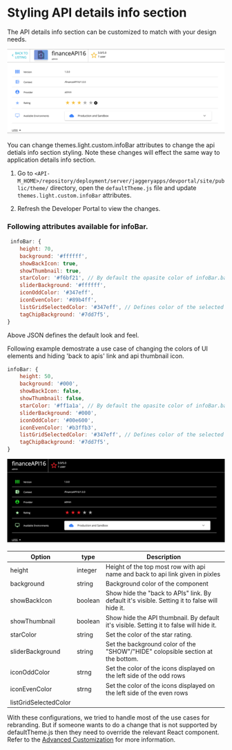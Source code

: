 # Styling API details info section

The API details info section can be customized to match with your design needs.

 ![styling api details info section](../../../../assets/img/learn/styling-api-details-info-section1.png) 

You can change themes.light.custom.infoBar attributes to change the api detials info section styling. Note these changes will effect the same way to application details info section.

1. Go to  `<API-M_HOME>/repository/deployment/server/jaggeryapps/devportal/site/public/theme/` directory, open the `defaultTheme.js` file and update `themes.light.custom.infoBar` attributes.

2. Refresh the Developer Portal to view the changes.

### Following attributes available for infoBar.

```js
 infoBar: {
    height: 70,
    background: '#ffffff',
    showBackIcon: true,
    showThumbnail: true,
    starColor: '#f6bf21', // By default the opasite color of infoBar.background is derived. From here you can override it.
    sliderBackground: '#ffffff',
    iconOddColor: '#347eff',
    iconEvenColor: '#89b4ff',
    listGridSelectedColor: '#347eff', // Defines color of the selected icon ( grid/ list ) view of the api listing page
    tagChipBackground: '#7dd7f5',
}
```

Above JSON defines the default look and feel.

Following example demostrate a use case of changing the colors of UI elements and hiding 'back to apis' link and api thumbnail icon.

```js
infoBar: {
    height: 50,
    background: '#000',
    showBackIcon: false,
    showThumbnail: false,
    starColor: '#ff1a1a', // By default the opasite color of infoBar.background is derived. From here you can override it.
    sliderBackground: '#000',
    iconOddColor: '#00e600',
    iconEvenColor: '#b3ffb3',
    listGridSelectedColor: '#347eff', // Defines color of the selected icon ( grid/ list ) view of the api listing page
    tagChipBackground: '#7dd7f5',
}
```

 ![styling api details info section](../../../../assets/img/learn/styling-api-details-info-section2.png)


| Option | type | Description |
| ------ | -- | ----------- |
| height | integer | Height of the top most row with api name and back to api link given in pixles |
| background | string | Background color of the component |
| showBackIcon | boolean | Show hide the "back to APIs" link. By default it's visible. Setting it to false will hide it. |
| showThumbnail | boolean | Show hide the API thumbnail. By default it's visible. Setting it to false will hide it. | 
| starColor | string | Set the color of the star rating. |
| sliderBackground | string | Set the background color of the "SHOW"/"HIDE" colopsible section at the bottom. |
| iconOddColor | strng | Set the color of the icons displayed on the left side of the  odd rows |
| iconEvenColor | strng | Set the color of the icons displayed on the left side of the  even rows |
| listGridSelectedColor | 


With these configurations, we tried to handle most of the use cases for rebranding. But if someone wants to do a change that is not supported by defaultTheme.js then they need to override the relevant React component. Refer to the [Advanced Customization](advanced-customization.md) for more information.



